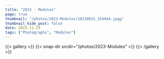 ```yaml
---
title: "2023 - Modules"
page: true
thumbnail: "/photos/2023-Modules/20230831_154944.jpgg"
thumbnail_hide_post: false
date: 2023-11-29
tags: ["Photographs", "Modules"]
---
```



{{< gallery >}}
  {{< snap-dir srcdir="/photos/2023-Modules" >}}
{{< /gallery >}}